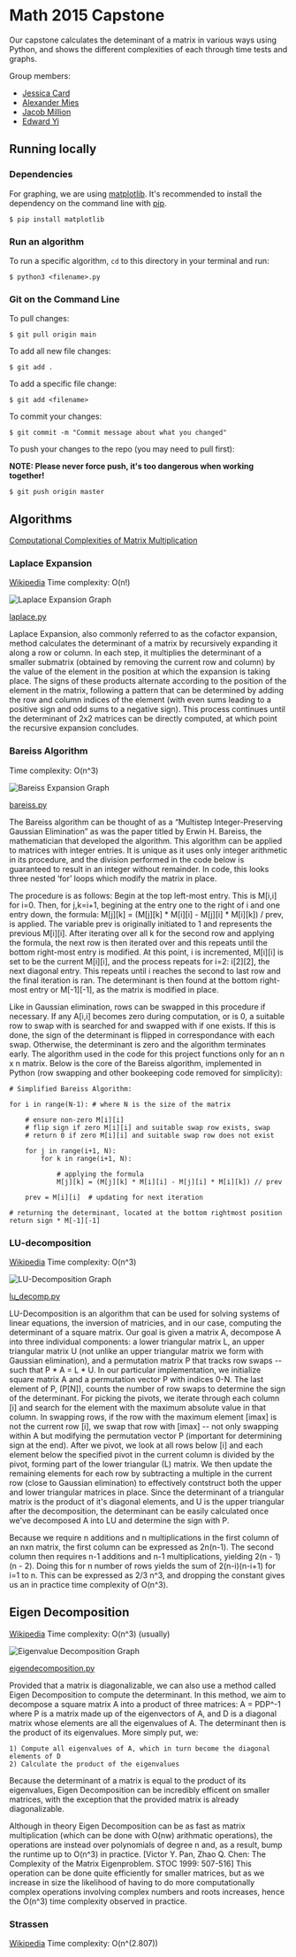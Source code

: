 # Math 2015 Capstone

Our capstone calculates the deteminant of a matrix in various ways using Python, and shows the different complexities of each through time tests and graphs.

Group members:
- [Jessica Card](https://github.com/jessicard)
- [Alexander Mies](https://github.com/AlexanderMies)
- [Jacob Million](https://github.com/JacobMMillion)
- [Edward Yi](https://github.com/Edward-D-Yi)


## Running locally
### Dependencies
For graphing, we are using [matplotlib](https://matplotlib.org/). It's recommended to install the dependency on the command line with [pip](https://pypi.org/project/pip/).
```
$ pip install matplotlib
```

### Run an algorithm
To run a specific algorithm, `cd` to this directory in your terminal and run:
```
$ python3 <filename>.py
```

### Git on the Command Line

To pull changes:
```
$ git pull origin main
```

To add all new file changes:
```
$ git add .
```

To add a specific file change:
```
$ git add <filename>
```

To commit your changes:
```
$ git commit -m "Commit message about what you changed"
```

To push your changes to the repo (you may need to pull first):

**NOTE: Please never force push, it's too dangerous when working together!**

```
$ git push origin master
```

## Algorithms
[Computational Complexities of Matrix Multiplication](https://en.wikipedia.org/wiki/Computational_complexity_of_matrix_multiplication)

### Laplace Expansion
[Wikipedia](https://en.wikipedia.org/wiki/Laplace_expansion)
Time complexity: O(n!)

![Laplace Expansion Graph](/images/laplace_2_electric_boogaloo.png)

[laplace.py](/laplace.py)

Laplace Expansion, also commonly referred to as the cofactor expansion, method calculates the determinant of a matrix by recursively expanding it along a row or column. In each step, it multiplies the determinant of a smaller submatrix (obtained by removing the current row and column) by the value of the element in the position at which the expansion is taking place. The signs of these products alternate according to the position of the element in the matrix, following a pattern that can be determined by adding the row and column indices of the element (with even sums leading to a positive sign and odd sums to a negative sign). This process continues until the determinant of 2x2 matrices can be directly computed, at which point the recursive expansion concludes.


### Bareiss Algorithm
Time complexity: O(n^3)

![Bareiss Expansion Graph](/images/bareiss_2_the_reckoning.png)

[bareiss.py](/bareiss.py)

The Bareiss algorithm can be thought of as a “Multistep Integer-Preserving Gaussian Elimination” as was the paper titled by Erwin H. Bareiss, the mathematician that developed the algorithm. This algorithm can be applied to matrices with integer entries. It is unique as it uses only integer arithmetic in its procedure, and the division performed in the code below is guaranteed to result in an integer without remainder. In code, this looks three nested ‘for’ loops which modify the matrix in place.

The procedure is as follows: Begin at the top left-most entry. This is M[i,i] for i=0. Then, for j,k=i+1, begining at the entry one to the right of i and one entry down, the formula: M[j][k] = (M[j][k] * M[i][i] - M[j][i] * M[i][k]) / prev, is applied. The variable prev is originally initiated to 1 and represents the previous M[i][i]. After iterating over all k for the second row and applying the formula, the next row is then iterated over and this repeats until the bottom right-most entry is modified. At this point, i is incremented, M[i][i] is set to be the current M[i][i], and the process repeats for i=2: i[2][2], the next diagonal entry. This repeats until i reaches the second to last row and the final iteration is ran. The determinant is then found at the bottom right-most entry or M[-1][-1], as the matrix is modified in place.

Like in Gaussian elimination, rows can be swapped in this procedure if necessary. If any A[i,i] becomes zero during computation, or is 0, a suitable row to swap with is searched for and swapped with if one exists. If this is done, the sign of the determinant is flipped in correspondance with each swap. Otherwise, the determinant is zero and the algorithm terminates early. The algorithm used in the code for this project functions only for an n x n matrix. Below is the core of the Bareiss algorithm, implemented in Python (row swapping and other bookeeping code removed for simplicity):

    # Simplified Bareiss Algorithm:
    
    for i in range(N-1): # where N is the size of the matrix

        # ensure non-zero M[i][i]
        # flip sign if zero M[i][i] and suitable swap row exists, swap
        # return 0 if zero M[i][i] and suitable swap row does not exist

        for j in range(i+1, N):
            for k in range(i+1, N):

                # applying the formula
                M[j][k] = (M[j][k] * M[i][i] - M[j][i] * M[i][k]) // prev

        prev = M[i][i]  # updating for next iteration

    # returning the determinant, located at the bottom rightmost position
    return sign * M[-1][-1]



### LU-decomposition
[Wikipedia](https://en.wikipedia.org/wiki/LU_decomposition)
Time complexity: O(n^3)

![LU-Decomposition Graph](/images/LU_Decomposition_Runtime.png)

[lu_decomp.py](/lu_decomp.py)

LU-Decomposition is an algorithm that can be used for solving systems of linear equations, the inversion of matricies, and in our case, computing the determinant of a square matrix. Our goal is given a matrix A, decompose A into three individual components: a lower triangular matrix L, an upper triangular matrix U (not unlike an upper triangular matrix we form with Gaussian elimination), and a permutation matrix P that tracks row swaps -- such that P * A = L * U. In our particular implementation, we initialize square matrix A and a permutation vector P with indices 0-N. The last element of P, (P[N]), counts the number of row swaps to determine the sign of the determinant. For picking the pivots, we iterate through each column [i] and search for the element with the maximum absolute value in that column. In swapping rows, if the row with the maximum element [imax] is not the current row [i], we swap that row with [imax] -- not only swapping within A but modifying the permutation vector P (important for determining sign at the end). After we pivot, we look at all rows below [i] and each element below the specified pivot in the current column is divided by the pivot, forming part of the lower triangular (L) matrix. We then update the remaining elements for each row by subtracting a multiple in the current row (close to Gaussian elimination) to effectively contstruct both the upper and lower triangular matrices in place. Since the determinant of a triangular matrix is the product of it's diagonal elements, and U is the upper triangular after the decomposition, the determinant can be easily calculated once we've decomposed A into LU and determine the sign with P.


Because we require n additions and n multiplications in the first column of an nxn matrix, the first column can be expressed as 2n(n-1). The second column then requires n-1 additions and n-1 multiplications, yielding 2(n - 1)(n - 2). Doing this for n number of rows yields the sum of 2(n-i)(n-i+1) for i=1 to n. This can be expressed as 2/3 n^3, and dropping the constant gives us an in practice time complexity of O(n^3). 


## Eigen Decomposition
[Wikipedia](https://en.wikipedia.org/wiki/Eigendecomposition_of_a_matrix)
Time complexity: O(n^3) (usually)

![Eigenvalue Decomposition Graph](/images/eigendecomposition.png)

[eigendecomposition.py](/eigendecomposition.py)

Provided that a matrix is diagonalizable, we can also use a method called Eigen Decomposition to compute the determinant. In this method, we aim to decompose a square matrix A into a product of three matrices: A = PDP^-1 where P is a matrix made up of the eigenvectors of A, and D is a diagonal matrix whose elements are all the eigenvalues of A. The determinant then is the product of its eigenvalues. More simply put, we: 

    1) Compute all eigenvalues of A, which in turn become the diagonal elements of D
    2) Calculate the product of the eigenvalues

Because the determinant of a matrix is equal to the product of its eigenvalues, Eigen Decomposition can be incredibly efficent on smaller matrices, with the exception that the provided matrix is already diagonalizable.

Although in theory Eigen Decomposition can be as fast as matrix multiplication (which can be done with O(nw) arithmatic operations), the operations are instead over polynomials of degree n and, as a result, bump the runtime up to O(n^3) in practice. [Victor Y. Pan, Zhao Q. Chen: The Complexity of the Matrix Eigenproblem. STOC 1999: 507-516] This operation can be done quite efficiently for smaller matrices, but as we increase in size the likelihood of having to do more computationally complex operations involving complex numbers and roots increases, hence the O(n^3) time complexity observed in practice.

### Strassen
[Wikipedia](https://en.wikipedia.org/wiki/Strassen_algorithm)
Time complexity: O(n^(2.807))


